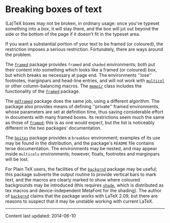# Breaking boxes of text

(La)TeX boxes may not be broken, in ordinary usage: once you've
typeset something into a box, it will stay there, and the box will jut
out beyond the side or the bottom of the page if it doesn't fit in the
typeset area.

If you want a substantial portion of your text to be framed (or
coloured), the restriction imposes a serious restriction.
Fortunately, there are ways around the problem.

The [`framed`](http://ctan.org/pkg/framed) package provides `framed` and
`shaded` environments; both put their content into
something which looks like a framed (or coloured) box, but which
breaks as necessary at page end.  The environments ''lose'' footnotes,
marginpars and head-line entries, and will not work with
[`multicol`](http://ctan.org/pkg/multicol) or other column-balancing macros.  The
[`memoir`](http://ctan.org/pkg/memoir) class includes the functionality of the
[`framed`](http://ctan.org/pkg/framed) package.

The [`mdframed`](http://ctan.org/pkg/mdframed) package does the same job, using a different
algorithm.  The package also provides means of defining
''private'' framed environments, whose parameters are set at definition
time, thus saving considerable effort in documents with many framed
boxes.  Its restrictions seem much the same as those of
[`framed`](http://ctan.org/pkg/framed); this is as one would expect, but the list is
noticeably different in the two packages' documentation.

The [`boites`](http://ctan.org/pkg/boites) package provides a `breakbox`
environment; examples of its use may be found in the distribution, and
the package's `README` file contains terse documentation.  The
environments may be nested, and may appear inside
`multicols` environments; however, floats, footnotes and
marginpars will be lost.

For Plain TeX users, the facilities of the [`backgrnd`](http://ctan.org/pkg/backgrnd)
package may be useful; this package subverts the output routine to
provide vertical bars to mark text, and the macros are clearly marked
to show where coloured backgrounds may be introduced (this requires
[`shade`](http://ctan.org/pkg/shade), which is distributed as tex macros and
device-independent MetaFont for the shading).  The author of
[`backgrnd`](http://ctan.org/pkg/backgrnd) claims that the package works with LaTeX 2.09, but
there are reasons to suspect that it may be unstable working with
current LaTeX.


----

Content last updated: 2014-06-10
